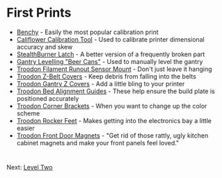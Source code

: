 # First Prints
- [Benchy](https://www.3dbenchy.com/) - Easily the most popular calibration print 
- [Califlower Calibration Tool](https://vector3d.shop/products/califlower-calibration) - Used to calibrate printer dimensional accuracy and skew
- [StealthBurner Latch](https://github.com/500Foods/WelcomeToTroodon/blob/main/docs/level_1/first_print_latch.md) - A better version of a frequently broken part
- [Gantry Levelling "Beer Cans"](https://www.printables.com/model/869496-gantry-leveling-beer-cans-voron-gantry-leveling-ai) - Used to manually level the gantry
- [Troodon Filament Runout Sensor Mount](https://www.printables.com/model/568188-filament-sensor-bracket-for-troodon-20) - Don't just leave it hanging
- [Troodon Z-Belt Covers](https://www.printables.com/model/926813-troodon-20-z-belt-covers) - Keep debris from falling into the belts
- [Troodon Gantry Z Covers](https://www.printables.com/model/900588-troodon-20-motor-mount-covers) - Add a little bling to your printer
- [Troodon Bed Alignment Guides](https://github.com/500Foods/WelcomeToTroodon/blob/main/docs/level_1/bed_alignment.md) - These help ensure the build plate is positioned accurately
- [Troodon Corner Brackets](https://github.com/TeamGloomy/Troodon-V2/blob/improved/STL_Files/Formbot/Corner_Piece/Troodonv2cornerpieces.STL) - When you want to change up the color scheme
- [Troodon Rocker Feet](https://www.printables.com/model/629765-troodon-20-rocker-feet) - Makes getting into the electronics bay a little easier
- [Troodon Front Door Magnets](https://www.printables.com/model/916927-troodon-20-pro-front-door-magnets) - "Get rid of those rattly, ugly kitchen cabinet magnets and make your front panels feel loved."
#
Next: [Level Two](https://github.com/500Foods/WelcomeToTroodon#-level-two---get-to-work)
